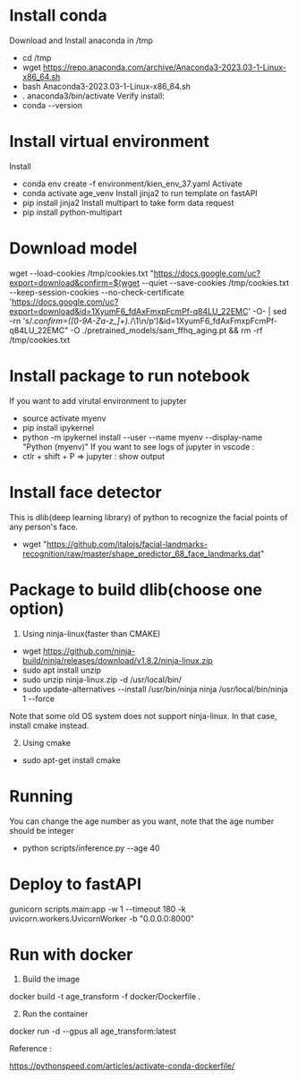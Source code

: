 # Install conda
Download and Install anaconda in /tmp 
- cd /tmp
- wget https://repo.anaconda.com/archive/Anaconda3-2023.03-1-Linux-x86_64.sh
- bash Anaconda3-2023.03-1-Linux-x86_64.sh 
- . anaconda3/bin/activate
Verify install:
- conda --version

# Install virtual environment
Install
- conda env create -f environment/kien_env_37.yaml
Activate
- conda activate age_venv
Install jinja2 to run template on fastAPI
- pip install jinja2
Install multipart to take form data request
- pip install python-multipart

# Download model

wget --load-cookies /tmp/cookies.txt "https://docs.google.com/uc?export=download&confirm=$(wget --quiet --save-cookies /tmp/cookies.txt --keep-session-cookies --no-check-certificate 'https://docs.google.com/uc?export=download&id=1XyumF6_fdAxFmxpFcmPf-q84LU_22EMC' -O- | sed -rn 's/.*confirm=([0-9A-Za-z_]+).*/\1\n/p')&id=1XyumF6_fdAxFmxpFcmPf-q84LU_22EMC" -O ./pretrained_models/sam_ffhq_aging.pt && rm -rf /tmp/cookies.txt

# Install package to run notebook 

If you want to add virutal environment to jupyter
- source activate myenv
- pip install ipykernel
- python -m ipykernel install --user --name myenv --display-name "Python (myenv)"
If you want to see logs of jupyter in vscode : 
- ctlr + shift + P => jupyter : show output

# Install face detector 
This is dlib(deep learning library) of python to recognize the facial points of any person's face.
- wget "https://github.com/italojs/facial-landmarks-recognition/raw/master/shape_predictor_68_face_landmarks.dat"

# Package to build dlib(choose one option)
1. Using ninja-linux(faster than CMAKE)

- wget https://github.com/ninja-build/ninja/releases/download/v1.8.2/ninja-linux.zip
- sudo apt install unzip
- sudo unzip ninja-linux.zip -d /usr/local/bin/
- sudo update-alternatives --install /usr/bin/ninja ninja /usr/local/bin/ninja 1 --force 

Note that some old OS system does not support ninja-linux. In that case, install cmake instead.

2. Using cmake 
- sudo apt-get install cmake

# Running
You can change the age number as you want, note that the age number should be integer
- python scripts/inference.py --age 40

# Deploy to fastAPI
gunicorn scripts.main:app -w 1 --timeout 180 -k uvicorn.workers.UvicornWorker -b "0.0.0.0:8000"


# Run with docker
1. Build the image

docker build -t age_transform -f docker/Dockerfile .

2. Run the container

docker run -d --gpus all age_transform:latest



Reference :

https://pythonspeed.com/articles/activate-conda-dockerfile/
